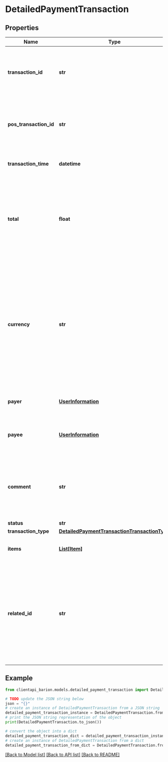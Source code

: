 # DetailedPaymentTransaction


## Properties

Name | Type | Description | Notes
------------ | ------------- | ------------- | -------------
**transaction_id** | **str** | The unique identifier of the transaction generated by the Barion system. | [optional] 
**pos_transaction_id** | **str** | The unique identifier of the transaction at the shop that started the payment. | [optional] 
**transaction_time** | **datetime** | The timestamp of the transaction. | [optional] 
**total** | **float** | The original amount of the transaction. This is determined upon payment creation and is not affected by any later events.  | [optional] 
**currency** | **str** | The currency of the payment. Must be supplied in ISO 4217 format. This affects all transactions included in the payment; it is not possible to define multiple transactions in different currencies. | [optional] 
**payer** | [**UserInformation**](UserInformation.md) | The user that paid the transaction. | [optional] 
**payee** | [**UserInformation**](UserInformation.md) | The user that received the money from the transaction. | [optional] 
**comment** | **str** | The comment of the transaction set by the shop when the payment was created. | [optional] 
**status** | **str** |  | [optional] 
**transaction_type** | [**DetailedPaymentTransactionTransactionType**](DetailedPaymentTransactionTransactionType.md) |  | [optional] 
**items** | [**List[Item]**](Item.md) | The items included in the transaction. | [optional] 
**related_id** | **str** | The identifier of the related transaction, if it exists. For example, additional fee transactions have the identifier of the original payment transaction in this field.  | [optional] 

## Example

```python
from clientapi_barion.models.detailed_payment_transaction import DetailedPaymentTransaction

# TODO update the JSON string below
json = "{}"
# create an instance of DetailedPaymentTransaction from a JSON string
detailed_payment_transaction_instance = DetailedPaymentTransaction.from_json(json)
# print the JSON string representation of the object
print(DetailedPaymentTransaction.to_json())

# convert the object into a dict
detailed_payment_transaction_dict = detailed_payment_transaction_instance.to_dict()
# create an instance of DetailedPaymentTransaction from a dict
detailed_payment_transaction_from_dict = DetailedPaymentTransaction.from_dict(detailed_payment_transaction_dict)
```
[[Back to Model list]](../README.md#documentation-for-models) [[Back to API list]](../README.md#documentation-for-api-endpoints) [[Back to README]](../README.md)


